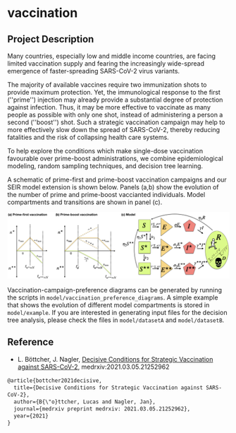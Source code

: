 # vaccination

## Project Description

Many countries, especially low and middle income countries, are facing limited vaccination supply and fearing the increasingly wide-spread emergence of faster-spreading SARS-CoV-2 virus variants.

The majority of available vaccines require two immunization shots to provide maximum protection. Yet, the immunological response to the first (''prime'') injection may already  provide a substantial degree of protection against infection. Thus, it may be more effective to vaccinate as many people as possible with only one shot, instead of administering a person a second (''boost'') shot. Such a strategic vaccination campaign may help to more effectively slow down the spread of SARS-CoV-2, thereby reducing fatalities and the risk of collapsing health care systems.

To help explore the conditions which make single-dose vaccination favourable over prime-boost administrations, we combine epidemiological modeling, random sampling techniques, and decision tree learning.

A schematic of prime-first and prime-boost vaccination campaigns and our SEIR model extension is shown below. Panels (a,b) show the evolution of the number of prime and prime-boost vaccianted individuals. Model compartments and transitions are shown in panel (c).

![Image](illustration_final.png)

Vaccination-campaign-preference diagrams can be generated by running the scripts in ``model/vaccination_preference_diagrams``. A simple example that shows the evolution of different model compartments is stored in ``model/example``. If you are interested in generating input files for the decision tree analysis, please check the files in ``model/datasetA`` and ``model/datasetB``.

## Reference
* L. Böttcher, J. Nagler, [Decisive Conditions for Strategic Vaccination against SARS-CoV-2](https://www.medrxiv.org/content/10.1101/2021.03.05.21252962v1), medrxiv:2021.03.05.21252962

```
@article{bottcher2021decisive,
  title={Decisive Conditions for Strategic Vaccination against SARS-CoV-2},
  author={B{\"o}ttcher, Lucas and Nagler, Jan},
  journal={medrxiv preprint medrxiv: 2021.03.05.21252962},
  year={2021}
}
```
